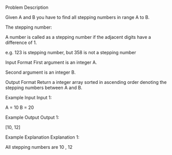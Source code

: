 Problem Description

Given A and B you have to find all stepping numbers in range A to B.

The stepping number:

A number is called as a stepping number if the adjacent digits have a difference of 1.

e.g. 123 is stepping number, but 358 is not a stepping number



Input Format
First argument is an integer A.

Second argument is an integer B.



Output Format
Return a integer array sorted in ascending order denoting the stepping numbers between A and B.



Example Input
Input 1:

 A = 10
 B = 20


Example Output
Output 1:

 [10, 12]


Example Explanation
Explanation 1:

 All stepping numbers are 10 , 12 
